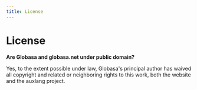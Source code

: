 ```yaml
---
title: License
---
```


# License
**Are Globasa and globasa.net under public domain?**
 
Yes, to the extent possible under law, Globasa's principal author has waived all copyright and related or neighboring rights to this work, both the website and the auxlang project.